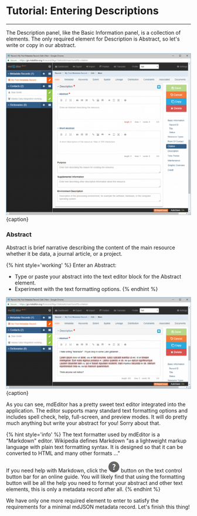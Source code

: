 # Tutorial: Entering Descriptions 
---

The <span class="md-panel">Description</span> panel, like the <span class="md-panel">Basic Information</span> panel, is a collection of elements.  The only required element for <span class="md-panel">Description</span> is <span class="md-element">Abstract</span>, so let's write or copy in our abstract.   

![Edit Window - Main - Description Elements](/assets/tutorial/edit-window-main-description-1.png){caption}

### Abstract  <i class="fa fa-asterisk required" title="Required"> </i>

<span class="md-element">Abstract</span> is brief narrative describing the content of the main resource whether it be data, a journal article, or a project.

{% hint style='working' %}
  Enter an <span class="md-element">Abstract</span>:
  * Type or paste your abstract into the text editor block for the <span class="md-element">Abstract</span> element.
  * Experiment with the text formatting options.
{% endhint %}

![Edit Window - Main - Description Elements](/assets/tutorial/edit-window-main-description-2.png){caption}

As you can see, mdEditor has a pretty sweet text editor integrated into the application.  The editor supports many standard text formatting options and includes spell check, help, full-screen, and preview modes.  It will do pretty much anything but write your abstract for you! Sorry about that.  

{% hint style='info' %}
  The text formatter used by mdEditor is a "Markdown" editor.  Wikipedia defines Markdown "as a lightweight markup language with plain text formatting syntax. It is designed so that it can be converted to HTML and many other formats ..."  
  
  If you need help with Markdown, click the ![](/assets/bullets/question-dark.png) button on the text control button bar for an online guide.  You will likely find that using the formatting button will be all the help you need to format your abstract and other text elements, this is only a metadata record after all.
{% endhint %}

We have only one more required element to enter to satisfy the requirements for a minimal mdJSON metadata record.  Let's finish this thing! 
